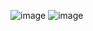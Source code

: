 ![image](https://user-images.githubusercontent.com/89457526/161484713-69270039-d216-4905-9673-83bfbeb31daa.png)
![image](https://user-images.githubusercontent.com/89457526/161484741-026c5006-5e83-4946-bf76-9c77f9b09412.png)

